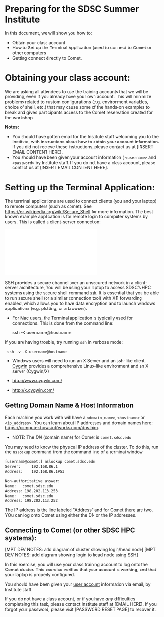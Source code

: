 # Preparing for the SDSC Summer Institute

In this document, we will show you how to:
* Obtain your class account
* How to Set up the Terminal Application (used to connect to Comet or other computers
* Getting connect directly to Comet.

# Obtaining your class account:

We are asking all attendees to use the training accounts that we will be providing, even if you already have your own account. This will minimize problems related to custom configurations (e.g. environment variables, choice of shell, etc.) that may cause some of the hands-on examples to break and gives participants access to the Comet reservation created for the workshop.

**Notes:** 
* You should have gotten email for the Institute staff welcoming you to the Institute, with instructions about how to obtain your account information. If you did not recieve these instructions, please contact us at [INSERT EMAIL CONTENT HERE].
* You should have been given your account information ( `<username>`  and `<password>` by Institute staff. If you do not have a class account, please contact us at [INSERT EMAIL CONTENT HERE].

# Setting up the Terminal Application:

The terminal applications are used to connect clients (you and your laptop) to remote computers (such as comet). See https://en.wikipedia.org/wiki/Secure_Shell for more information. The best known example application is for remote login to computer systems by users. This is called a client-server connection:

![client-server connections](./client-server-model.pdf)

SSH provides a secure channel over an unsecured network in a client-server architecture, 
You will be using your laptop to access SDSC’s HPC systems using the secure shell command `ssh`. It is essential that you be able to run secure shell (or a similar connection tool) with X11 forwarding enabled, which allows you to have data encryption and to launch windows applications (e.g. plotting, or a browser). 

* For Mac users, the Terminal application is typically used for connections. This is done from the command line:

    ssh -X username@hostname
    
 If you are having trouble, try running `ssh` in verbose mode:
 
     ssh -v -X username@hostname

* Windows users will need to run an X Server and an ssh-like client. [Cygwin](https://www.cygwin.com) provides a comprehensive Linux-like environment and an X server (Cygwin/X)

* http://www.cygwin.com/
* http://x.cygwin.com/


## Getting Domain Name & Host Information
Each machine you work with will have a `<domain_name>`,  `<hostname>` or `<ip_address>`. You can learn about IP addresses and domain names here: https://computer.howstuffworks.com/dns.htm.

* NOTE: The *DN* (domain name) for Comet is    `comet.sdsc.edu`

You may need to know the physical IP address of the cluster. To do this, run the `nslookup` command from the command line of a terminal window
```
[username@comet:] nslookup comet.sdsc.edu
Server:		192.168.86.1
Address:	192.168.86.1#53

Non-authoritative answer:
Name:	comet.sdsc.edu
Address: 198.202.113.253
Name:	comet.sdsc.edu
Address: 198.202.113.252
```

The IP address is the  line labeled "Address" and for Comet there are two. YOu can log onto Comet using either the DN or the IP addresses.



## Connecting to Comet (or other SDSC HPC systems):

[MPT DEV NOTES:  add diagram of cluster showing login/head node]
[MPT DEV NOTES:  add diagram showing login to head node using SSH]

In this exercise, you will use your class training account to log onto the Comet cluster. This exercise verifies that your account is working, and that your laptop is properly configured.

You should have been given your [user account](https://github.com/sdsc/sdsc-summer-institute-2018/blob/master/0_preparation/1_setting_up_accounts.md) information via email, by Institute staff. 

If you do not have a class account, or if you have _any_ difficulties completeing this task, please contact Institute staff at [EMAIL HERE]. If you forgot your password, please visit [PASSWORD RESET PAGE] to recover it.






